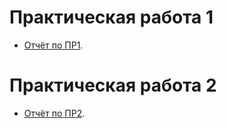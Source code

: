 # Практическая работа 1

  - [Отчёт по ПР1](https://github.com/BrinkovanVA/practiccd/blob/main/pr_1.pdf).

# Практическая работа 2

  - [Отчёт по ПР2](https://github.com/BrinkovanVA/practicds/blob/main/pr_2.pdf).

